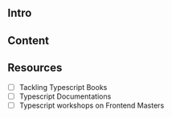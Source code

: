 ## Intro

## Content

## Resources

- [ ] Tackling Typescript Books
- [ ] Typescript Documentations
- [ ] Typescript workshops on Frontend Masters
